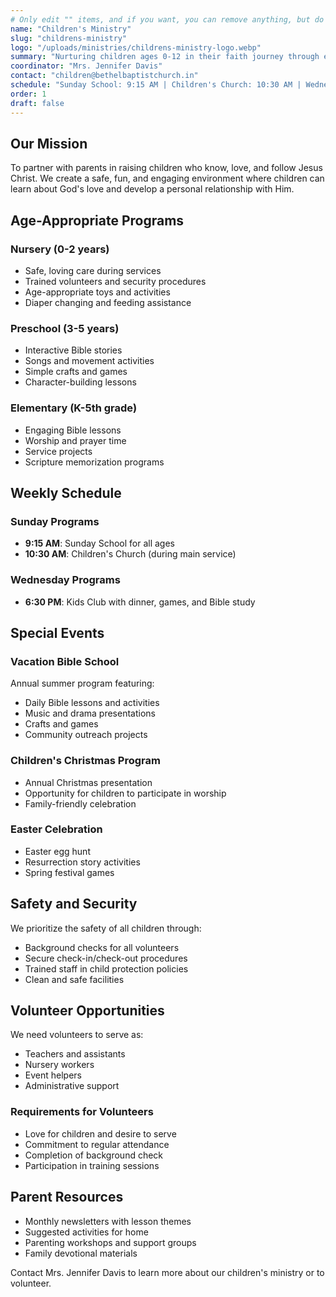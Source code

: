 ```yaml
---
# Only edit "" items, and if you want, you can remove anything, but do not add extra things.
name: "Children's Ministry"
slug: "childrens-ministry"
logo: "/uploads/ministries/childrens-ministry-logo.webp"
summary: "Nurturing children ages 0-12 in their faith journey through engaging, age-appropriate programs that teach God's love."
coordinator: "Mrs. Jennifer Davis"
contact: "children@bethelbaptistchurch.in"
schedule: "Sunday School: 9:15 AM | Children's Church: 10:30 AM | Wednesday Kids Club: 6:30 PM"
order: 1
draft: false
---
```

<!-- You can add or remove anything below.-->
## Our Mission

To partner with parents in raising children who know, love, and follow Jesus Christ. We create a safe, fun, and engaging environment where children can learn about God's love and develop a personal relationship with Him.
<!-- this is for heading -->
## Age-Appropriate Programs
<!-- this is for subheading -->
### Nursery (0-2 years)
<!-- for points -->
- Safe, loving care during services
- Trained volunteers and security procedures
- Age-appropriate toys and activities
- Diaper changing and feeding assistance

### Preschool (3-5 years)
- Interactive Bible stories
- Songs and movement activities
- Simple crafts and games
- Character-building lessons

### Elementary (K-5th grade)
- Engaging Bible lessons
- Worship and prayer time
- Service projects
- Scripture memorization programs

## Weekly Schedule

### Sunday Programs
- **9:15 AM**: Sunday School for all ages
- **10:30 AM**: Children's Church (during main service)

### Wednesday Programs
- **6:30 PM**: Kids Club with dinner, games, and Bible study

## Special Events

### Vacation Bible School
Annual summer program featuring:
- Daily Bible lessons and activities
- Music and drama presentations
- Crafts and games
- Community outreach projects

### Children's Christmas Program
- Annual Christmas presentation
- Opportunity for children to participate in worship
- Family-friendly celebration

### Easter Celebration
- Easter egg hunt
- Resurrection story activities
- Spring festival games

## Safety and Security

We prioritize the safety of all children through:
- Background checks for all volunteers
- Secure check-in/check-out procedures
- Trained staff in child protection policies
- Clean and safe facilities

## Volunteer Opportunities

We need volunteers to serve as:
- Teachers and assistants
- Nursery workers
- Event helpers
- Administrative support

### Requirements for Volunteers
- Love for children and desire to serve
- Commitment to regular attendance
- Completion of background check
- Participation in training sessions

## Parent Resources

- Monthly newsletters with lesson themes
- Suggested activities for home
- Parenting workshops and support groups
- Family devotional materials

Contact Mrs. Jennifer Davis to learn more about our children's ministry or to volunteer.